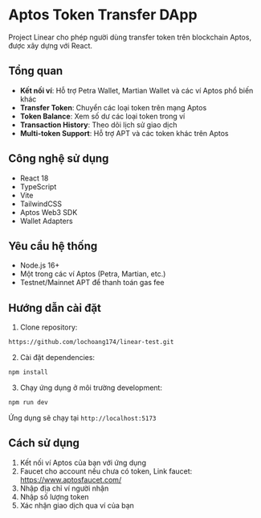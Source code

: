 #   Aptos Token Transfer DApp

Project Linear cho phép người dùng transfer token trên blockchain Aptos, được xây dựng với React.

## Tổng quan

- **Kết nối ví**: Hỗ trợ Petra Wallet, Martian Wallet và các ví Aptos phổ biến khác
- **Transfer Token**: Chuyển các loại token trên mạng Aptos
- **Token Balance**: Xem số dư các loại token trong ví
- **Transaction History**: Theo dõi lịch sử giao dịch
- **Multi-token Support**: Hỗ trợ APT và các token khác trên Aptos

## Công nghệ sử dụng

- React 18
- TypeScript
- Vite
- TailwindCSS
- Aptos Web3 SDK
- Wallet Adapters

## Yêu cầu hệ thống

- Node.js 16+ 
- Một trong các ví Aptos (Petra, Martian, etc.)
- Testnet/Mainnet APT để thanh toán gas fee

## Hướng dẫn cài đặt

1. Clone repository:
```bash
https://github.com/lochoang174/linear-test.git
```

2. Cài đặt dependencies:
```bash
npm install
```


3. Chạy ứng dụng ở môi trường development:
```bash
npm run dev
```

Ứng dụng sẽ chạy tại `http://localhost:5173`

## Cách sử dụng

1. Kết nối ví Aptos của bạn với ứng dụng
2. Faucet cho account nếu chưa có token, Link faucet: https://www.aptosfaucet.com/
3. Nhập địa chỉ ví người nhận
4. Nhập số lượng token
5. Xác nhận giao dịch qua ví của bạn


